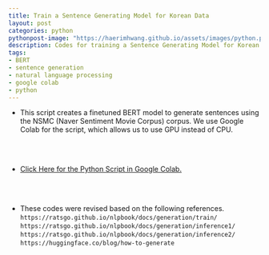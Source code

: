 ```yaml
---
title: Train a Sentence Generating Model for Korean Data
layout: post
categories: python
pythonpost-image: "https://haerimhwang.github.io/assets/images/python.png"
description: Codes for training a Sentence Generating Model for Korean Data
tags:
- BERT 
- sentence generation 
- natural language processing
- google colab
- python
---
```


* This script creates a finetuned BERT model to generate sentences using the NSMC (Naver Sentiment Movie Corpus) corpus. We use Google Colab for the script, which allows us to use GPU instead of CPU.
<br>
<br>

* [Click Here for the Python Script in Google Colab.](https://colab.research.google.com/drive/1q-SCWPBRFt6USIW1T2SYZAhaHd6qGlKH?usp=sharing)
<br>
<br>

* These codes were revised based on the following references.
   `https://ratsgo.github.io/nlpbook/docs/generation/train/`
   `https://ratsgo.github.io/nlpbook/docs/generation/inference1/`
   `https://ratsgo.github.io/nlpbook/docs/generation/inference2/`
   `https://huggingface.co/blog/how-to-generate`
    
